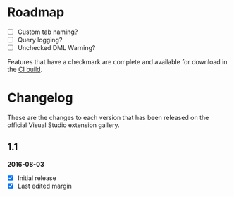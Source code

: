 # Roadmap

- [ ] Custom tab naming?
- [ ] Query logging?
- [ ] Unchecked DML Warning?

Features that have a checkmark are complete and available for
download in the
[CI build](http://vsixgallery.com/extension/SSMSX.1123e54f-64e7-4ee4-bc5b-bdfec68c52ec/).

# Changelog

These are the changes to each version that has been released
on the official Visual Studio extension gallery.

## 1.1

**2016-08-03**

- [x] Initial release
- [x] Last edited margin
